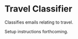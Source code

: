 Travel Classifier
==========

Classifies emails relating to travel.

Setup instructions forthcoming.
